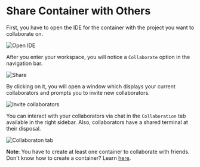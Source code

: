 # Share Container with Others

First, you have to open the IDE for the container with the project you want to collaborate on.

<p><img src="/images/editor/introduction/1.png" alt="Open IDE" class="width-60"/></p>

After you enter your workspace, you will notice a <code>Collaborate</code> option in the navigation bar.

<p><img src="/images/editor/collaboration/1.png" alt="Share" class="width-90"/></p>

By clicking on it, you will open a window which displays your current collaborators and prompts you to invite new collaborators.

<p><img src="/images/editor/collaboration/2.png" alt="Invite collaborators" class="width-60"/></p>

You can interact with your collaborators via chat in the <code>Collaboration</code> tab available in the right sidebar. Also, collaborators have a shared terminal at their disposal.

<p><img src="/images/editor/collaboration/4.png" alt="Collaboraton tab" class="width-90"/></p>

**Note**: You have to create at least one container to collaborate with friends. Don't know how to create a container? Learn [here](/dashboard/containers/create-new-container).
